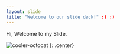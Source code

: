 ```yaml
---
layout: slide
title: "Welcome to our slide deck!" :) :)
---
```


Hi, Welcome to my Slide.

![cooler-octocat](https://octodex.github.com/images/twenty-percent-cooler-octocat.png)
{: .center}
